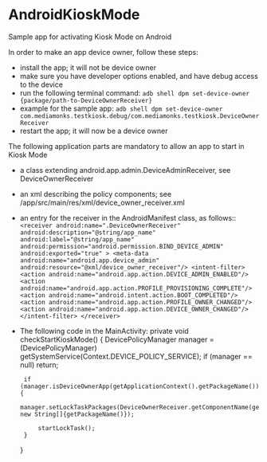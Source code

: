 # AndroidKioskMode
Sample app for activating Kiosk Mode on Android

In order to make an app device owner, follow these steps:
 * install the app; it will not be device owner
 * make sure you have developer options enabled, and have debug access to the device
 * run the following terminal command:
		``adb shell dpm set-device-owner {package/path-to-DeviceOwnerReceiver}``
 * example for the sample app:
		``adb shell dpm set-device-owner com.mediamonks.testkiosk.debug/com.mediamonks.testkiosk.DeviceOwnerReceiver``
 * restart the app; it will now be a device owner

The following application parts are mandatory to allow an app to start in Kiosk Mode  
 * a class extending android.app.admin.DeviceAdminReceiver, see DeviceOwnerReceiver
 * an xml describing the policy components; see /app/src/main/res/xml/device_owner_receiver.xml
 * an entry for the receiver in the AndroidManifest class, as follows::
    ``<receiver
        android:name=".DeviceOwnerReceiver"
        android:description="@string/app_name"
        android:label="@string/app_name"
        android:permission="android.permission.BIND_DEVICE_ADMIN"
        android:exported="true"
        >
        <meta-data
            android:name="android.app.device_admin"
            android:resource="@xml/device_owner_receiver"/>
        <intent-filter>
            <action android:name="android.app.action.DEVICE_ADMIN_ENABLED"/>
            <action android:name="android.app.action.PROFILE_PROVISIONING_COMPLETE"/>
            <action android:name="android.intent.action.BOOT_COMPLETED"/>
            <action android:name="android.app.action.PROFILE_OWNER_CHANGED"/>
            <action android:name="android.app.action.DEVICE_OWNER_CHANGED"/>
        </intent-filter>
    </receiver>``
 * The following code in the MainActivity:
    private void checkStartKioskMode() {
        DevicePolicyManager manager = (DevicePolicyManager) getSystemService(Context.DEVICE_POLICY_SERVICE);
        if (manager == null) return;

        if (manager.isDeviceOwnerApp(getApplicationContext().getPackageName())) {
            manager.setLockTaskPackages(DeviceOwnerReceiver.getComponentName(getApplicationContext()), new String[]{getPackageName()});

            startLockTask();
        }
    }
	